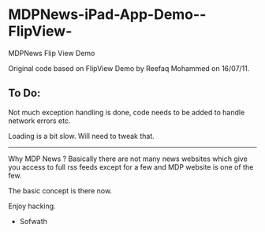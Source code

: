 MDPNews-iPad-App-Demo--FlipView-
================================

MDPNews Flip View Demo

Original code based on FlipView Demo by Reefaq Mohammed on 16/07/11.

To Do:
------
Not much exception handling is done, code needs to be added to handle network errors etc. 

Loading is a bit slow. Will need to tweak that.

------
Why MDP News ? Basically there are not many news websites which give you access to full rss feeds except for a few and MDP website is one of the few. 

The basic concept is there now. 

Enjoy hacking.


- Sofwath